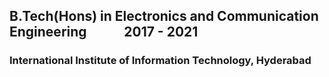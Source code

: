 ## B.Tech(Hons) in Electronics and Communication Engineering  &nbsp; &nbsp; &nbsp; &nbsp; &nbsp; &nbsp;2017 - 2021
### International Institute of Information Technology, Hyderabad 
